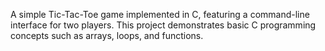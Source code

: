A simple Tic-Tac-Toe game implemented in C, featuring a command-line interface for two players. This project demonstrates basic C programming concepts such as arrays, loops, and functions.
